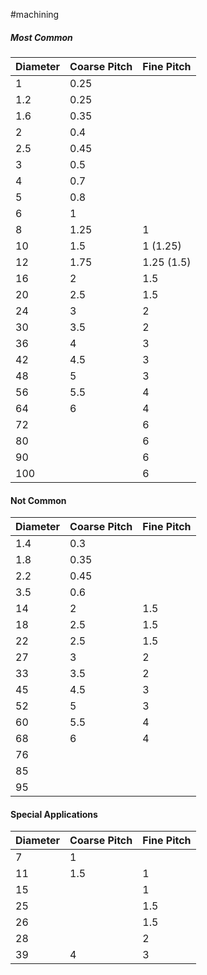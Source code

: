 #machining 

##### Most Common

| Diameter | Coarse Pitch | Fine Pitch |
| -------- | ------------ | ---------- |
| 1        | 0.25         |            |
| 1.2      | 0.25         |            |
| 1.6      | 0.35         |            |
| 2        | 0.4          |            |
| 2.5      | 0.45         |            |
| 3        | 0.5          |            |
| 4        | 0.7          |            |
| 5        | 0.8          |            |
| 6        | 1            |            |
| 8        | 1.25         | 1          |
| 10       | 1.5          | 1 (1.25)   |
| 12       | 1.75         | 1.25 (1.5) |
| 16       | 2            | 1.5        |
| 20       | 2.5          | 1.5        |
| 24       | 3            | 2          |
| 30       | 3.5          | 2          |
| 36       | 4            | 3          |
| 42       | 4.5          | 3          |
| 48       | 5            | 3          |
| 56       | 5.5          | 4          |
| 64       | 6            | 4          |
| 72       |              | 6          |
| 80       |              | 6          |
| 90       |              | 6          |
| 100      |              | 6          |

#### Not Common

| Diameter | Coarse Pitch | Fine Pitch |
| -------- | ------------ | ---------- |
| 1.4      | 0.3          |            |
| 1.8      | 0.35         |            |
| 2.2      | 0.45         |            |
| 3.5      | 0.6          |            |
| 14       | 2            | 1.5        |
| 18       | 2.5          | 1.5        |
| 22       | 2.5          | 1.5        |
| 27       | 3            | 2          |
| 33       | 3.5          | 2          |
| 45       | 4.5          | 3          |
| 52       | 5            | 3          |
| 60       | 5.5          | 4          |
| 68       | 6            | 4          |
| 76       |              |            |
| 85       |              |            |
| 95       |              |            |

#### Special Applications

| Diameter | Coarse Pitch | Fine Pitch |
| -------- | ------------ | ---------- |
| 7        | 1            |            |
| 11       | 1.5          | 1          |
| 15       |              | 1          |
| 25       |              | 1.5        |
| 26       |              | 1.5        |
| 28       |              | 2          |
| 39       | 4            | 3          |

